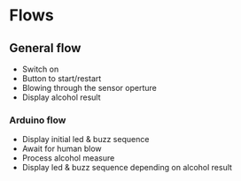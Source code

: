 # Flows

## General flow
- Switch on
- Button to start/restart
- Blowing through the sensor operture
- Display alcohol result

### Arduino flow
- Display initial led & buzz sequence
- Await for human blow
- Process alcohol measure
- Display led & buzz sequence depending on alcohol result
